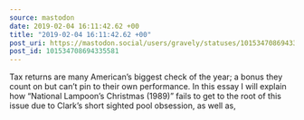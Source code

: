 ```yaml
---
source: mastodon
date: 2019-02-04 16:11:42.62 +00
title: "2019-02-04 16:11:42.62 +00"
post_uri: https://mastodon.social/users/gravely/statuses/101534708694335581
post_id: 101534708694335581
---
```

Tax returns are many American’s biggest check of the year; a bonus they count on but can’t pin to their own performance. In this essay I will explain how “National Lampoon’s Christmas (1989)” fails to get to the root of this issue due to Clark’s short sighted pool obsession, as well as,


